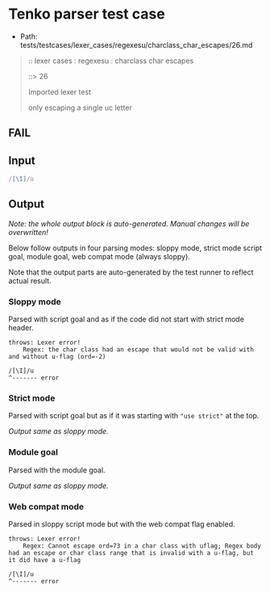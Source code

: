 # Tenko parser test case

- Path: tests/testcases/lexer_cases/regexesu/charclass_char_escapes/26.md

> :: lexer cases : regexesu : charclass char escapes
>
> ::> 26
>
> Imported lexer test
>
> only escaping a single uc letter

## FAIL

## Input

`````js
/[\I]/u
`````

## Output

_Note: the whole output block is auto-generated. Manual changes will be overwritten!_

Below follow outputs in four parsing modes: sloppy mode, strict mode script goal, module goal, web compat mode (always sloppy).

Note that the output parts are auto-generated by the test runner to reflect actual result.

### Sloppy mode

Parsed with script goal and as if the code did not start with strict mode header.

`````
throws: Lexer error!
    Regex: the char class had an escape that would not be valid with and without u-flag (ord=-2)

/[\I]/u
^------- error
`````

### Strict mode

Parsed with script goal but as if it was starting with `"use strict"` at the top.

_Output same as sloppy mode._

### Module goal

Parsed with the module goal.

_Output same as sloppy mode._

### Web compat mode

Parsed in sloppy script mode but with the web compat flag enabled.

`````
throws: Lexer error!
    Regex: Cannot escape ord=73 in a char class with uflag; Regex body had an escape or char class range that is invalid with a u-flag, but it did have a u-flag

/[\I]/u
^------- error
`````

